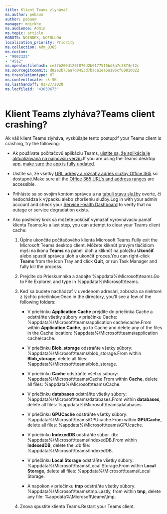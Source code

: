 ```yaml
---
title: Klient Teams zlyháva?
ms.author: pebaum
author: pebaum
manager: mnirkhe
ms.audience: Admin
ms.topic: article
ROBOTS: NOINDEX, NOFOLLOW
localization_priority: Priority
ms.collection: Adm_O365
ms.custom:
- "9002323"
- "4512"
ms.openlocfilehash: ce37b260d126f876d2b6177515bd8a7c3874ef2c
ms.sourcegitcommit: d02e2b73aa7d0453d7baca1ea5a186cf6081d022
ms.translationtype: HT
ms.contentlocale: sk-SK
ms.lasthandoff: 03/27/2020
ms.locfileid: "43030673"
---
```

# <a name="teams-client-crashing"></a><span data-ttu-id="90633-102">Klient Teams zlyháva?</span><span class="sxs-lookup"><span data-stu-id="90633-102">Teams client crashing?</span></span>

<span data-ttu-id="90633-103">Ak váš klient Teams zlyháva, vyskúšajte tento postup:</span><span class="sxs-lookup"><span data-stu-id="90633-103">If your Teams client is crashing, try the following:</span></span>

- <span data-ttu-id="90633-104">Ak používate počítačovú aplikáciu Teams, [uistite sa, že aplikácia je aktualizovaná na najnovšiu verziu](https://support.office.com/article/Update-Microsoft-Teams-535a8e4b-45f0-4f6c-8b3d-91bca7a51db1).</span><span class="sxs-lookup"><span data-stu-id="90633-104">If you are using the Teams desktop app, [make sure the app is fully updated](https://support.office.com/article/Update-Microsoft-Teams-535a8e4b-45f0-4f6c-8b3d-91bca7a51db1).</span></span>

- <span data-ttu-id="90633-105">Uistite sa, že všetky [URL adresy a rozsahy adries služby Office 365](https://docs.microsoft.com/microsoftteams/connectivity-issues) sú dostupné.</span><span class="sxs-lookup"><span data-stu-id="90633-105">Make sure all the [Office 365 URL's and address ranges](https://docs.microsoft.com/microsoftteams/connectivity-issues) are accessible.</span></span>

- <span data-ttu-id="90633-106">Prihláste sa so svojím kontom správcu a na [tabuli stavu služby](https://docs.microsoft.com/office365/enterprise/view-service-health) overte, či nedochádza k výpadku alebo zhoršeniu služby.</span><span class="sxs-lookup"><span data-stu-id="90633-106">Log in with your admin account and check your [Service Health Dashboard](https://docs.microsoft.com/office365/enterprise/view-service-health) to verify that no outage or service degradation exists.</span></span>

 - <span data-ttu-id="90633-107">Ako posledný krok sa môžete pokúsiť vymazať vyrovnávaciu pamäť klienta Teams:</span><span class="sxs-lookup"><span data-stu-id="90633-107">As a last step, you can attempt to clear your Teams client cache:</span></span>

    1.  <span data-ttu-id="90633-108">Úplne ukončite počítačového klienta Microsoft Teams.</span><span class="sxs-lookup"><span data-stu-id="90633-108">Fully exit the Microsoft Teams desktop client.</span></span> <span data-ttu-id="90633-109">Môžete kliknúť pravým tlačidlom myši na ikonu **Teams** na paneli úloh a kliknúť na položku **Ukončiť** alebo spustiť správcu úloh a ukončiť proces.</span><span class="sxs-lookup"><span data-stu-id="90633-109">You can right-click **Teams** from the Icon Tray and click **Quit**, or run Task Manager and fully kill the process.</span></span>

    2.  <span data-ttu-id="90633-110">Prejdite do Prieskumníka a zadajte %appdata%\Microsoft\teams.</span><span class="sxs-lookup"><span data-stu-id="90633-110">Go to File Explorer, and type in %appdata%\Microsoft\teams.</span></span>

    3.  <span data-ttu-id="90633-111">Keď sa budete nachádzať v uvedenom adresári, zobrazia sa niektoré z týchto priečinkov:</span><span class="sxs-lookup"><span data-stu-id="90633-111">Once in the directory, you'll see a few of the following folders:</span></span>

         - <span data-ttu-id="90633-112">V priečinku **Application Cache** prejdite do priečinka Cache a odstráňte všetky súbory v priečinku Cache: %appdata%\Microsoft\teams\application cache\cache.</span><span class="sxs-lookup"><span data-stu-id="90633-112">From within **Application Cache**, go to Cache and delete any of the files in the Cache location:  %appdata%\Microsoft\teams\application cache\cache.</span></span>

        - <span data-ttu-id="90633-113">V priečinku **Blob_storage** odstráňte všetky súbory: %appdata%\Microsoft\teams\blob_storage.</span><span class="sxs-lookup"><span data-stu-id="90633-113">From within **Blob_storage**, delete all files: %appdata%\Microsoft\teams\blob_storage.</span></span>

        - <span data-ttu-id="90633-114">V priečinku **Cache** odstráňte všetky súbory: %appdata%\Microsoft\teams\Cache.</span><span class="sxs-lookup"><span data-stu-id="90633-114">From within **Cache**, delete all files: %appdata%\Microsoft\teams\Cache.</span></span>

        - <span data-ttu-id="90633-115">V priečinku **databases** odstráňte všetky súbory: %appdata%\Microsoft\teams\databases.</span><span class="sxs-lookup"><span data-stu-id="90633-115">From within **databases**, delete all files: %appdata%\Microsoft\teams\databases.</span></span>

        - <span data-ttu-id="90633-116">V priečinku **GPUCache** odstráňte všetky súbory: %appdata%\Microsoft\teams\GPUcache.</span><span class="sxs-lookup"><span data-stu-id="90633-116">From within **GPUCache**, delete all files: %appdata%\Microsoft\teams\GPUcache.</span></span>

        - <span data-ttu-id="90633-117">V priečinku **IndexedDB** odstráňte súbor .db: %appdata%\Microsoft\teams\IndexedDB.</span><span class="sxs-lookup"><span data-stu-id="90633-117">From within **IndexedDB**, delete the .db file: %appdata%\Microsoft\teams\IndexedDB.</span></span>

        - <span data-ttu-id="90633-118">V priečinku **Local Storage** odstráňte všetky súbory: %appdata%\Microsoft\teams\Local Storage.</span><span class="sxs-lookup"><span data-stu-id="90633-118">From within **Local Storage**, delete all files: %appdata%\Microsoft\teams\Local Storage.</span></span>

        - <span data-ttu-id="90633-119">A napokon v priečinku **tmp** odstráňte všetky súbory: %appdata%\Microsoft\teams\tmp.</span><span class="sxs-lookup"><span data-stu-id="90633-119">Lastly, from within **tmp**, delete any file: %appdata%\Microsoft\teams\tmp.</span></span>

    4. <span data-ttu-id="90633-120">Znova spustite klienta Teams.</span><span class="sxs-lookup"><span data-stu-id="90633-120">Restart your Teams client.</span></span>
